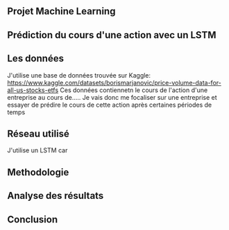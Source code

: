 
## Projet Machine Learning

## Prédiction du cours d'une action avec un LSTM

## Les données
J'utilise une base de données trouvée sur Kaggle: https://www.kaggle.com/datasets/borismarjanovic/price-volume-data-for-all-us-stocks-etfs
Ces données contiennetn le cours de l'action d'une entreprise au cours de.....
Je vais donc me focaliser sur une entreprise et essayer de prédire le cours de cette action après certaines périodes de temps

## Réseau utilisé
J'utilise un LSTM car 

## Methodologie

## Analyse des résultats

## Conclusion

